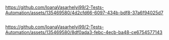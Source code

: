 https://github.com/IoanaVasarhelyi99/2-Tests-Automation/assets/135469580/4d2cfd66-6097-434b-bdf8-37a6f94025d7
<pre></pre>
https://github.com/IoanaVasarhelyi99/2-Tests-Automation/assets/135469580/8df0ada3-febc-4ecb-ba48-ce6754577143
